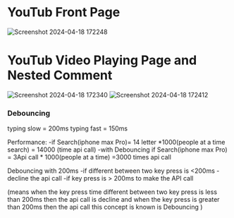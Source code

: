 #  YouTub Front Page
![Screenshot 2024-04-18 172248](https://github.com/dheeraj9918/youtube/assets/136745393/63871799-d2d0-4cba-a2eb-9a3885d49ec6)

# YouTub Video Playing Page and Nested Comment 
![Screenshot 2024-04-18 172340](https://github.com/dheeraj9918/youtube/assets/136745393/6a8cbb45-bc33-4180-a02a-bfe9793b0f3f)
![Screenshot 2024-04-18 172412](https://github.com/dheeraj9918/youtube/assets/136745393/200bc2cc-46e1-46f4-b4df-908765f6e1b4)

### Debouncing

typing slow = 200ms
typing fast = 150ms

Performance:
-if Search(iphone max Pro)= 14 letter *1000(people at a time search) = 14000 (time api call)
-with Debouncing  if Search(iphone max Pro) = 3Api call * 1000(people at a time) =3000 times api call

Debouncing with 200ms
-if different between two key press is <200ms -decline the api call
-if key press is > 200ms to make the API call


(means when the key press time different between two key press is less than 200ms then the api call is decline and when the key press is greater than 200ms then the api call this concept is known is Debouncing )
